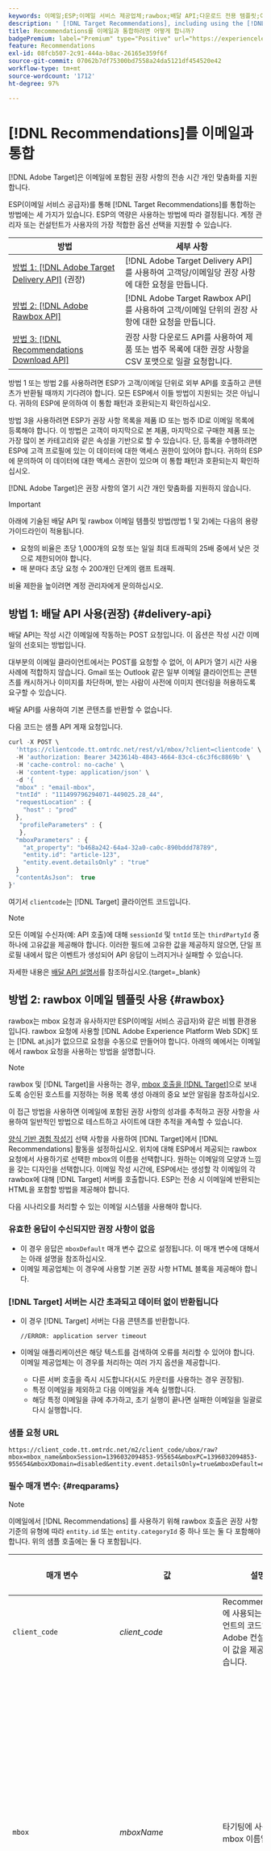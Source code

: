 ```yaml
---
keywords: 이메일;ESP;이메일 서비스 제공업체;rawbox;배달 API;다운로드 전용 템플릿;이메일 템플릿;일괄처리;작성 시간 이메일
description: ' [!DNL Target Recommendations], including using the [!DNL Target]  배달 API, Rawbox 템플릿 및 다운로드 전용 템플릿을 포함하여 이메일을 Adobe Target Recommendations과 통합하는 방법에 대해 알아보십시오.'
title: Recommendations를 이메일과 통합하려면 어떻게 합니까?
badgePremium: label="Premium" type="Positive" url="https://experienceleague.adobe.com/docs/target/using/introduction/intro.html?lang=en#premium newtab=true" tooltip="See what's included in Target Premium."
feature: Recommendations
exl-id: 08fcb507-2c91-444a-b8ac-26165e359f6f
source-git-commit: 07062b7df75300bd7558a24da5121df454520e42
workflow-type: tm+mt
source-wordcount: '1712'
ht-degree: 97%

---
```


# [!DNL Recommendations]를 이메일과 통합

[!DNL Adobe Target]은 이메일에 포함된 권장 사항의 전송 시간 개인 맞춤화를 지원합니다.

ESP(이메일 서비스 공급자)를 통해 [!DNL Target Recommendations]를 통합하는 방법에는 세 가지가 있습니다. ESP의 역량은 사용하는 방법에 따라 결정됩니다. 계정 관리자 또는 컨설턴트가 사용자의 가장 적합한 옵션 선택을 지원할 수 있습니다.

| 방법 | 세부 사항 |
| --- | --- |
| [방법 1: [!DNL Adobe Target Delivery API]](#delivery-api) (권장) | [!DNL Adobe Target Delivery API]를 사용하여 고객당/이메일당 권장 사항에 대한 요청을 만듭니다. |
| [방법 2: [!DNL Adobe Rawbox API]](#rawbox) | [!DNL Adobe Target Rawbox API]를 사용하여 고객/이메일 단위의 권장 사항에 대한 요청을 만듭니다. |
| [방법 3: [!DNL Recommendations Download API]](#download-api) | 권장 사항 다운로드 API를 사용하여 제품 또는 범주 목록에 대한 권장 사항을 CSV 포맷으로 일괄 요청합니다. |

방법 1 또는 방법 2를 사용하려면 ESP가 고객/이메일 단위로 외부 API를 호출하고 콘텐츠가 반환될 때까지 기다려야 합니다. 모든 ESP에서 이들 방법이 지원되는 것은 아닙니다. 귀하의 ESP에 문의하여 이 통합 패턴과 호환되는지 확인하십시오.

방법 3을 사용하려면 ESP가 권장 사항 목록을 제품 ID 또는 범주 ID로 이메일 목록에 등록해야 합니다. 이 방법은 고객이 마지막으로 본 제품, 마지막으로 구매한 제품 또는 가장 많이 본 카테고리와 같은 속성을 기반으로 할 수 있습니다. 단, 등록을 수행하려면 ESP에 고객 프로필에 있는 이 데이터에 대한 액세스 권한이 있어야 합니다. 귀하의 ESP에 문의하여 이 데이터에 대한 액세스 권한이 있으며 이 통합 패턴과 호환되는지 확인하십시오.

[!DNL Adobe Target]은 권장 사항의 열기 시간 개인 맞춤화를 지원하지 않습니다.

>[!IMPORTANT]
>
>아래에 기술된 배달 API 및 rawbox 이메일 템플릿 방법(방법 1 및 2)에는 다음의 용량 가이드라인이 적용됩니다.
>
>* 요청의 비율은 초당 1,000개의 요청 또는 일일 최대 트래픽의 25배 중에서 낮은 것으로 제한되어야 합니다.
>* 매 분마다 초당 요청 수 200개인 단계의 램프 트래픽.
> 
>비율 제한을 높이려면 계정 관리자에게 문의하십시오.

## 방법 1: 배달 API 사용(권장) {#delivery-api}

배달 API는 작성 시간 이메일에 작동하는 POST 요청입니다. 이 옵션은 작성 시간 이메일의 선호되는 방법입니다.

대부분의 이메일 클라이언트에서는 POST를 요청할 수 없어, 이 API가 열기 시간 사용 사례에 적합하지 않습니다. Gmail 또는 Outlook 같은 일부 이메일 클라이언트는 콘텐츠를 캐시하거나 이미지를 차단하며, 받는 사람이 사전에 이미지 렌더링을 허용하도록 요구할 수 있습니다.

배달 API를 사용하여 기본 콘텐츠를 반환할 수 없습니다.

다음 코드는 샘플 API 게재 요청입니다.

```javascript
curl -X POST \ 
  'https://clientcode.tt.omtrdc.net/rest/v1/mbox/?client=clientcode' \ 
  -H 'authorization: Bearer 3423614b-4843-4664-83c4-c6c3f6c8869b' \ 
  -H 'cache-control: no-cache' \ 
  -H 'content-type: application/json' \ 
  -d '{ 
  "mbox" : "email-mbox", 
  "tntId" : "111499796294071-449025.28_44", 
  "requestLocation" : { 
    "host" : "prod" 
  }, 
   "profileParameters" : { 
   }, 
  "mboxParameters" : { 
    "at_property": "b468a242-64a4-32a0-ca0c-890bddd78789", 
    "entity.id": "article-123", 
    "entity.event.detailsOnly" : "true" 
  } 
  "contentAsJson":  true 
}'
```

여기서 `clientcode`는 [!DNL Target] 클라이언트 코드입니다.

>[!NOTE]
>
>모든 이메일 수신자(예: API 호출)에 대해 `sessionId` 및 `tntId` 또는 `thirdPartyId` 중 하나에 고유값을 제공해야 합니다. 이러한 필드에 고유한 값을 제공하지 않으면, 단일 프로필 내에서 많은 이벤트가 생성되어 API 응답이 느려지거나 실패할 수 있습니다.

자세한 내용은 [배달 API 설명서](https://developer.adobe.com/target/implement/delivery-api/)를 참조하십시오.{target=_blank}

## 방법 2: rawbox 이메일 템플릿 사용 {#rawbox}

rawbox는 mbox 요청과 유사하지만 ESP(이메일 서비스 공급자)와 같은 비웹 환경용입니다. rawbox 요청에 사용할 [!DNL Adobe Experience Platform Web SDK] 또는 [!DNL at.js]가 없으므로 요청을 수동으로 만들어야 합니다. 아래의 예에서는 이메일에서 rawbox 요청을 사용하는 방법을 설명합니다.

>[!NOTE]
>
>rawbox 및 [!DNL Target]을 사용하는 경우, [mbox 호출을  [!DNL Target]](/help/main/administrating-target/hosts.md#allowlist)으로 보내도록 승인된 호스트를 지정하는 허용 목록 생성 아래의 중요 보안 알림을 참조하십시오.

이 접근 방법을 사용하면 이메일에 포함된 권장 사항의 성과를 추적하고 권장 사항을 사용하여 일반적인 방법으로 테스트하고 사이트에 대한 추적을 계속할 수 있습니다.

[양식 기반 경험 작성기](/help/main/c-experiences/form-experience-composer.md#task_FAC842A6535045B68B4C1AD3E657E56E) 선택 사항을 사용하여 [!DNL Target]에서 [!DNL Recommendations] 활동을 설정하십시오. 위치에 대해 ESP에서 제공되는 rawbox 요청에서 사용하기로 선택한 mbox의 이름을 선택합니다. 원하는 이메일의 모양과 느낌을 갖는 디자인을 선택합니다. 이메일 작성 시간에, ESP에서는 생성할 각 이메일의 각 rawbox에 대해 [!DNL Target] 서버를 호출합니다. ESP는 전송 시 이메일에 반환되는 HTML을 포함할 방법을 제공해야 합니다.

다음 시나리오를 처리할 수 있는 이메일 시스템을 사용해야 합니다.

### 유효한 응답이 수신되지만 권장 사항이 없음

* 이 경우 응답은 `mboxDefault` 매개 변수 값으로 설정됩니다. 이 매개 변수에 대해서는 아래 설명을 참조하십시오.
* 이메일 제공업체는 이 경우에 사용할 기본 권장 사항 HTML 블록을 제공해야 합니다.

### [!DNL Target] 서버는 시간 초과되고 데이터 없이 반환됩니다

* 이 경우 [!DNL Target] 서버는 다음 콘텐츠를 반환합니다.

   `//ERROR: application server timeout`

* 이메일 애플리케이션은 해당 텍스트를 검색하여 오류를 처리할 수 있어야 합니다. 이메일 제공업체는 이 경우를 처리하는 여러 가지 옵션을 제공합니다.

   * 다른 서버 호출을 즉시 시도합니다(시도 카운터를 사용하는 경우 권장됨).
   * 특정 이메일을 제외하고 다음 이메일을 계속 실행합니다.
   * 해당 특정 이메일을 큐에 추가하고, 초기 실행이 끝나면 실패한 이메일을 일괄로 다시 실행합니다.

### 샘플 요청 URL

```
https://client_code.tt.omtrdc.net/m2/client_code/ubox/raw?mbox=mbox_name&mboxSession=1396032094853-955654&mboxPC=1396032094853-955654&mboxXDomain=disabled&entity.event.detailsOnly=true&mboxDefault=nocontent&mboxNoRedirect=1&entity.id=2A229&entity.categoryId=5674
```

### 필수 매개 변수: {#reqparams}

>[!NOTE]
>
>이메일에서 [!DNL Recommendations] 를 사용하기 위해 rawbox 호출은 권장 사항 기준의 유형에 따라 `entity.id` 또는 `entity.categoryId` 중 하나 또는 둘 다 포함해야 합니다. 위의 샘플 호출에는 둘 다 포함됩니다.

| 매개 변수 | 값 | 설명 | 유효성 검사 |
|--- |--- |--- |--- |
| `client_code` | *client_code* | Recommendations에 사용되는 클라이언트의 코드입니다. Adobe 컨설턴트가 이 값을 제공할 수 있습니다. |  |
| `mbox` | *mboxName* | 타기팅에 사용되는 mbox 이름입니다. | 모든 mbox 통화에 대해 동일한 유효성 검사입니다.<br>250자로 제한됩니다.<br>포함할 수 없는 문자는 다음과 같습니다. `', ", %22, %27, <, >, %3C, %3E` |
| `mboxXDomain` | 비활성화됨 | 응답이 비웹 환경에서 쿠키를 설정하지 못하도록 합니다. |  |
| `entity.id`<br>(특정 유형의 기준, 즉 보기/보기, 보기/구매, 구매/구매에 필요) | *entity_id* | 권장 사항의 기준이 되는 productId(예: 장바구니에서 구매하지 않은 제품 또는 이전 구매)입니다.<br>기준에 따라 필요한 경우, rawbox 호출에 `entity.id`를 포함해야 합니다. |  |
| `entity.event.detailsOnly` | true | `entity.id` 가 전달된 경우 이 매개 변수도 함께 전달하여 제품 보기 기반 알고리즘을 왜곡하지 않도록, 요청에 따라 항목에 대한 누적된 페이지 보기 수를 증분 되지 않게 하는 것이 좋습니다. |  |
| `entity.categoryId`<br>(특정 기준 유형, 즉 범주별로 가장 많이 본 항목 및 범주별 상위 판매자에 필요) | *category_id* | 권장 사항의 기준이 되는 범주(예: 범주의 최상위 판매자)입니다.<br>기준에 따라 필요한 경우, rawbox 호출에 `entity.categoryId`를 포함해야 합니다. |  |
| `mboxDefault` | *`https://www.default.com`* | `mboxNoRedirect` 매개 변수가 없으면, `mboxDefault` 매개 변수는 권장 사항을 사용할 수 없을 때 기본 콘텐츠를 반환하는 절대 URL이어야 합니다. 이 URL은 이미지 또는 기타 정적 콘텐츠일 수 있습니다.<br>. `mboxNoRedirect` 매개 변수가 있으면 `mboxDefault` 는 권장 사항이 없음을 나타내는 텍스트(예: `no_content`)일 수 있습니다.<br>이메일 공급자는 이 값이 반환되는 경우를 처리하고 기본 HTML을 이메일에 삽입해야 합니다. <br> **보안 모범 사례**: `mboxDefault` URL에 사용된 도메인이 허용 목록에 추가되지 않으면, 오픈 리디렉션 취약점의 위험에 노출될 수 있습니다. 리디렉터 링크 또는 `mboxDefault` 을 서드파티가 무단으로 사용하지 않도록 하려면, &quot;승인된 호스트&quot;를 사용하여 기본 리디렉션 URL 도메인을 허용 목록에 추가하는 것이 좋습니다. Target은 호스트를 사용하여 리디렉션을 허용할 도메인을 허용 목록에 추가합니다. 자세한 내용은 호스트에서 [mbox 호출을 *호스트*&#x200B;의  [!DNL Target]](/help/main/administrating-target/hosts.md#allowlist)로 보내도록 승인된 호스트를 지정하는 허용 목록 생성을 참조하십시오. |  |
| `mboxHost` | *mbox_host* | 호출이 실행될 때 기본 환경(호스트 그룹)에 추가되는 도메인입니다. |  |
| `mboxPC` | Empty | (방문자 프로필을 사용하는 권장 사항에 필수입니다.)<br>&quot;thirdPartyId&quot;가 제공되지 않으면 새 tntId가 생성되고 응답의 일부로 반환됩니다. 그렇지 않으면 비어 있는 상태로 유지됩니다.<br>**참고**: 각 이메일 수신자에게(즉, 각 API 호출에 대해) `mboxSession` 및 `mboxPC` 의 고유한 값을 제공해야 합니다. 이러한 필드에 고유한 값을 제공하지 않으면, 단일 프로필 내에서 생성된 수많은 이벤트로 인해 API 응답이 느려지거나 실패할 수 있습니다. | 1 &lt; 길이 &lt; 128<br>둘 이상의 &quot;.&quot; (점)을 포함할 수 없습니다.<br>점은 프로필 위치 접미사에만 사용할 수 있습니다. |

### 선택적 매개 변수

| 매개 변수 | 값 | 설명 | 유효성 검사 |
|--- |--- |--- |--- |
| `mboxPC`<br>(선택 사항) | *mboxPCId* | Target 방문자 ID입니다. 여러 방문에서 사용자가 사이트로 처음 경로로 완전히 다시 돌아오는 경우를 추적하려고 하거나 사용자 프로필 매개 변수를 사용하는 경우 이 값을 사용하십시오.<br>이 값은 웹 사이트에서 CRM으로 내보내는 사용자의 실제 [!DNL Adobe Target] PCID여야 합니다. 이메일 공급자는 CRM 또는 데이터 웨어하우스에서 이 ID를 검색하고 이 매개 변수의 값에 사용합니다.<br>. `mboxPC` 값은 권장 사항이 A/B 활동의 일부인 경우 여러 방문에서 지표 추적을 위해 방문자 사이트 동작을 추적하는 데에도 유용합니다.<br>**참고**: 각 이메일 수신자에게(즉, 각 API 호출에 대해) `mboxSession` 및 `mboxPC` 의 고유한 값을 제공해야 합니다. 이러한 필드에 고유한 값을 제공하지 않으면, 단일 프로필 내에서 생성된 수많은 이벤트로 인해 API 응답이 느려지거나 실패할 수 있습니다. | 1 &lt; 길이 &lt; 128<br>둘 이상의 &quot;.&quot; (점)을 포함할 수 없습니다.<br>점은 프로필 위치 접미사에만 사용할 수 있습니다. |
| `mboxNoRedirect`<br>(선택 사항) | 1 | 기본적으로 호출자는 제공품 콘텐츠를 찾을 수 없을 때 리디렉션됩니다. 기본 작동을 비활성화하려면 사용하십시오. |  |
| `mbox3rdPartyId` | *xxx* | 프로필 타기팅에 사용할 사용자 고유의 사용자 지정 방문자 ID가 있는 경우, 이 옵션을 사용하십시오. |  |

### 발생할 수 있는 [!DNL Target] 서버 응답

| 응답 | 설명 |
|--- |--- |
| //오류: | 콘텐츠 반환할 수 없을 때 로드 밸런서에서 생성됨 |
| 성공 | `mboxNoRedirect` 매개 변수가 &#39;true&#39;로 설정되어 있고 서버가 권장 사항을 반환하지 않습니다(즉, mbox에 대한 일치 항목이 없거나 서버 캐시가 초기화되지 않음). |
| 잘못된 요청 | `mbox` 매개 변수가 누락되었습니다.<ul><li>`mboxDefault` 또는 `mboxNoRedirect` 매개 변수가 지정되지 않았습니다.</li><li>`mboxTrace` 요청 매개 변수는 지정되었지만 `mboxNoRedirect` 은 지정되지 않았습니다.</li><li>mbox 이름이 접미사 `-clicked`로 끝나면 `mboxTarget`매개 변수가 지정되지 않습니다.</li></ul> |
| `Cannot redirect to default content, please specify mboxDefault parameter` | 요청에 대한 일치 항목이 없고 `mboxDefault` 매개 변수가 지정되지 않은 경우 `mboxNoRedirect` 가 지정되지 않습니다. |
| `Invalid mbox name:= MBOX_NAME` | `mbox` 매개 변수에 부적합한 문자가 포함되어 있음을 나타냅니다. |
| `Mbox name [MBOX_NAME] is too long` | `mbox` 매개 변수가 250자를 초과함을 나타냅니다. |

## 방법 3: 권장 사항 다운로드 API 사용 {#download-api}

다른 경우처럼 권장 사항을 설정하되, 템플릿 및 mbox 조합 대신 프레젠테이션 섹션에서 **다운로드 전용** 을 선택하십시오. 그런 다음 ESP에서, 만든 권장 사항 ID가 무엇인지를 ESP에 알려 주십시오. ESP는 API를 통해 권장 사항 데이터를 평가합니다. 이 데이터는 특정 범주 또는 키 항목(예: 장바구니에서 포기한 항목)에 대해 권장해야 하는 항목을 보여 줍니다. ESP는 이 데이터를 저장하고 자체 모양과 느낌으로 연결하며 각 항목에 대한 정보를 표시한 후 해당 정보를 이메일로 전달합니다.

이 옵션을 사용할 경우 권장 사항 서버가 권장 사항의 성과를 직접 추적할 수 없거나 여러 알고리즘/템플릿 조합 간에 트래픽을 분리할 수 없습니다. 또한 권장 사항은 방문자 프로필에 연결되지 않습니다.

다운로드 API에 대한 자세한 내용은 [이전 API > 다운로드](/help/main/assets/adobe-recommendations-classic.pdf)를 참조하십시오.
